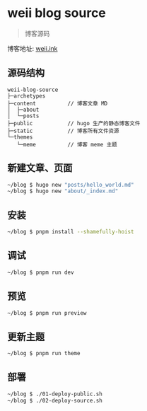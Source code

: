 # weii blog source
> 博客源码

博客地址: [weii.ink](https://www.weii.ink)


## 源码结构

```text
weii-blog-source
├─archetypes
├─content          // 博客文章 MD
│  ├─about
│  └─posts
├─public           // hugo 生产的静态博客文件
├─static           // 博客所有文件资源
└─themes
   └─meme          // 博客 meme 主题 
```

## 新建文章、页面
```bash
~/blog $ hugo new "posts/hello_world.md"
~/blog $ hugo new "about/_index.md"
```

## 安装

```bash
~/blog $ pnpm install --shamefully-hoist
```

## 调试

```bash
~/blog $ pnpm run dev
```

## 预览

```bash
~/blog $ pnpm run preview
```

## 更新主题
```bash
~/blog $ pnpm run theme
```

## 部署
```bash
~/blog $ ./01-deploy-public.sh
~/blog $ ./02-deploy-source.sh
```